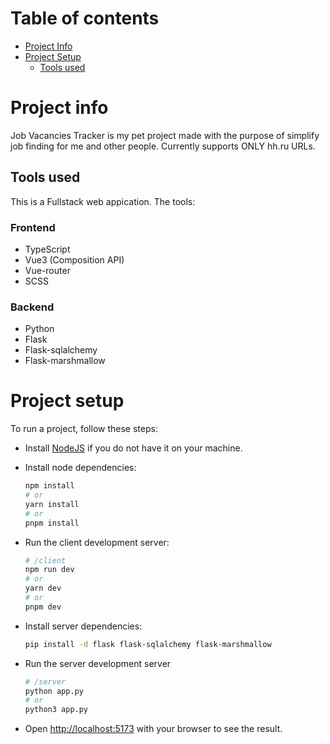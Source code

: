
# Table of contents
* [Project Info](#project-info)
* [Project Setup](#project-setup)
    * [Tools used](#tools-used)

# Project info
Job Vacancies Tracker is my pet project made with the purpose of simplify job finding for me and other people. Currently supports ONLY hh.ru URLs.

## Tools used
This is a Fullstack web appication. The tools:

### Frontend
- TypeScript
- Vue3 (Composition API)
- Vue-router
- SCSS

### Backend
- Python
- Flask
- Flask-sqlalchemy
- Flask-marshmallow

# Project setup
To run a project, follow these steps:

- Install [NodeJS](https://nodejs.org/en) if you do not have it on your machine.

- Install node dependencies:
   ```bash
   npm install
   # or
   yarn install
   # or
   pnpm install
   ```

- Run the client development server:
  ```bash
  # /client
  npm run dev
  # or
  yarn dev
  # or
  pnpm dev
  ```
  
- Install server dependencies:
   ```bash
   pip install -d flask flask-sqlalchemy flask-marshmallow
   ```

- Run the server development server
   ```bash
   # /server
  python app.py
   # or
  python3 app.py
  ```

- Open [http://localhost:5173](http://localhost:5173) with your browser to see the result.

